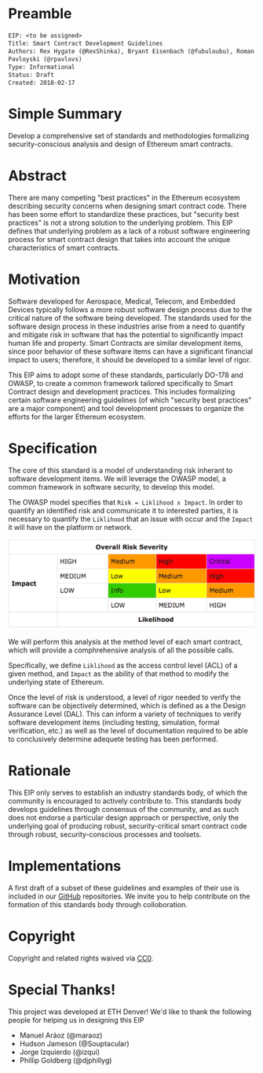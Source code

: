 # Preamble
```
EIP: <to be assigned>
Title: Smart Contract Development Guidelines
Authors: Rex Hygate (@RexShinka), Bryant Eisenbach (@fubuloubu), Roman Pavloyski (@rpavlovs)
Type: Informational
Status: Draft
Created: 2018-02-17
```

# Simple Summary
Develop a comprehensive set of standards and methodologies formalizing
security-conscious analysis and design of Ethereum smart contracts.

# Abstract
There are many competing "best practices" in the Ethereum ecosystem describing security concerns
when designing smart contract code. There has been some effort to standardize these practices,
but "security best practices" is not a strong solution to the underlying problem.
This EIP defines that underlying problem as a lack of a robust software engineering process
for smart contract design that takes into account the unique characteristics of smart contracts.

# Motivation
Software developed for Aerospace, Medical, Telecom, and Embedded Devices typically follows a more
robust software design process due to the critical nature of the software being developed.
The standards used for the software design process in these industries arise from a need to
quantify and mitigate risk in software that has the potential to significantly impact human life and property.
Smart Contracts are similar development items, since poor behavior of these software items can have
a significant financial impact to users; therefore, it should be developed to a similar level of rigor.

This EIP aims to adopt some of these standards, particularly DO-178 and OWASP, to create a common
framework tailored specifically to Smart Contract design and development practices.
This includes formalizing certain software engineering guidelines
(of which "security best practices" are a major component) and tool development processes
to organize the efforts for the larger Ethereum ecosystem.

# Specification
The core of this standard is a model of understanding risk inherant to software development items.
We will leverage the OWASP model, a common framework in software security, to develop this model.

The OWASP model specifies that `Risk = Liklihood x Impact`.
In order to quantify an identified risk and communicate it to interested parties,
it is necessary to quantify the `Liklihood` that an issue with occur and the `Impact`
it will have on the platform or network.

![OWASP](sc-design-guidelines/astp_risk_rating.png)

We will perform this analysis at the method level of each smart contract,
which will provide a comphrehensive analysis of all the possible calls.

Specifically, we define `Liklihood` as the access control level (ACL) of a given method,
and `Impact` as the ability of that method to modify the underlying state of Ethereum.

Once the level of risk is understood, a level of rigor needed to verify the software can be
objectively determined, which is defined as a the Design Assurance Level (DAL).
This can inform a variety of techniques to verify software development items
(including testing, simulation, formal verification, etc.) as well as the level of
documentation required to be able to conclusively determine adequete testing has been performed.

# Rationale
This EIP only serves to establish an industry standards body,
of which the community is encouraged to actively contribute to.
This standards body develops guidelines through consensus of the community,
and as such does not endorse a particular design approach or perspective,
only the underlying goal of producing robust, security-critical smart contract code
through robust, security-conscious processes and toolsets.

# Implementations
A first draft of a subset of these guidelines and examples of their use is included in our
[GitHub](https://github.com/SecurEth) repositories.
We invite you to help contribute on the formation of this standards body through colloboration.

# Copyright
Copyright and related rights waived via [CC0](https://creativecommons.org/publicdomain/zero/1.0/).

# Special Thanks!
This project was developed at ETH Denver!
We'd like to thank the following people for helping us in designing this EIP
* Manuel Aráoz (@maraoz)
* Hudson Jameson (@Souptacular)
* Jorge Izquierdo (@izqui)
* Phillip Goldberg (@djphillyg)
